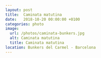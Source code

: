 ```yaml
---
layout: post
title:  Caminata matutina
date:   2018-10-20 00:00:00 +0100
categories: photo
image:
  url: /photos/caminata-bunkers.jpg
  alt: Caminata matutina
  title: Caminata matutina
location: Bunkers del Carmel - Barcelona
---
```


